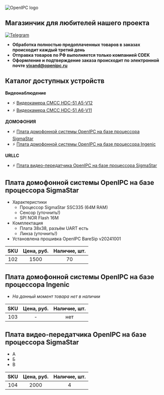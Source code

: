 ![OpenIPC logo][logo]

## Магазинчик для любителей нашего проекта

[![Telegram](https://openipc.org/images/telegram_button.svg)][telegram]

- **Обработка полностью предоплаченных товаров в заказах происходит каждый третий день**
- **Отправка товаров по РФ выполняется только компанией CDEK**
- **Оформление и подтверждение заказа происходит по электронной почте <a href="mailto:vixand@openipc.ru?cc=vixand@openipc.ru&bcc=vixand@openipc.ru&subject=VixandSroe&body=Test mail!">vixand@openipc.ru</a>**



## Каталог доступных устройств

**Видеонаблюдение**
- ⚡ [Видеокамера CMCC HDC-51 A5-V12](/#)
- ⚡ [Видеокамера CMCC HDC-51 A6-V11](/#)

**ДОМОФОНИЯ**
- ⚡ [Плата домофонной системы OpenIPC на базе процессора SigmaStar](/#плата-домофонной-системы-openipc-на-базе-процессора-sigmastar)
- ⚡ [Плата домофонной системы OpenIPC на базе процессора Ingenic](/#плата-домофонной-системы-openipc-на-базе-процессора-ingenic)

**URLLC**
- ⚡ [Плата видео-передатчика OpenIPC на базе процессора SigmaStar](/#плата-видео-передатчика-openipc-на-базе-процессора-sigmastar)



## Плата домофонной системы OpenIPC на базе процессора SigmaStar

- Характеристики
    - Процессор SigmaStar SSC335 (64M RAM)
    - Сенсор (уточнить!)
    - SPI NOR Flash 16M
- Комплектация
    - Плата 38x38, разъём UART есть
    - Линза (уточнить!)
- Установлена прошивка OpenIPC BareSip v20241001

| SKU | Цена, руб. | Наличие, шт. |
|:---:|:----------:|:------------:|
| 102 | 1500       | 70           |



## Плата домофонной системы OpenIPC на базе процессора Ingenic

- _На данный момент товара нет в наличии_

| SKU | Цена, руб. | Наличие, шт. |
|:---:|:----------:|:------------:|
| 103 | -          | нет          |



## Плата видео-передатчика OpenIPC на базе процессора SigmaStar

- А
- Б
- В

| SKU | Цена, руб. | Наличие, шт. |
|:---:|:----------:|:------------:|
| 104 | 2000       | 4            |



[logo]: https://openipc.org/assets/openipc-logo-black.svg
[telegram]: https://t.me/openipc_modding
[website]: https://openipc.org

